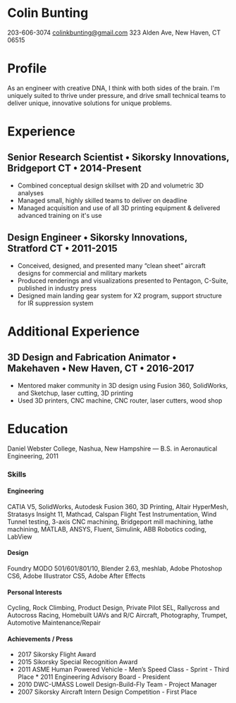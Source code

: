 # Colin Bunting

203-606-3074 [colinkbunting@gmail.com](mailto:colinkbunting@gmail.com) 323 Alden Ave, New Haven, CT 06515

# Profile

As an engineer with creative DNA, I think with both sides of the brain. I'm uniquely suited to thrive under pressure, and drive small technical teams to deliver unique, innovative solutions for unique problems.

# Experience

## Senior Research Scientist • Sikorsky Innovations, Bridgeport CT • 2014-Present

* Combined conceptual design skillset with 2D and volumetric 3D analyses
* Managed small, highly skilled teams to deliver on deadline
* Managed acquisition and use of all 3D printing equipment & delivered advanced training on it's use

## Design Engineer • Sikorsky Innovations, Stratford CT • 2011-2015

* Conceived, designed, and presented many “clean sheet” aircraft designs for commercial and military markets
* Produced renderings and visualizations presented to Pentagon, C-Suite, published in industry press
* Designed main landing gear system for X2 program, support structure for IR suppression system

# Additional Experience

## 3D Design and Fabrication Animator • Makehaven • New Haven, CT • 2016-2017

* Mentored maker community in 3D design using Fusion 360, SolidWorks, and Sketchup, laser cutting, 3D printing
* Used 3D printers, CNC machine, CNC router, laser cutters, wood shop

# Education

Daniel Webster College, Nashua, New Hampshire — B.S. in Aeronautical Engineering, 2011

### Skills

#### Engineering

CATIA V5, SolidWorks, Autodesk Fusion 360, 3D Printing, Altair HyperMesh, Stratasys Insight 11, Mathcad, Calspan Flight Test Instrumentation, Wind Tunnel testing, 3-axis CNC machining, Bridgeport mill machining, lathe machining, MATLAB, ANSYS, Fluent, Simulink, ABB Robotics coding, LabView

#### Design

Foundry MODO 501/601/801/10, Blender 2.63, meshlab, Adobe Photoshop CS6, Adobe Illustrator CS5, Adobe After Effects

#### Personal Interests

Cycling, Rock Climbing, Product Design, Private Pilot SEL, Rallycross and Autocross Racing, Homebuilt UAVs and R/C Aircraft, Photography, Trumpet, Automotive Maintenance/Repair

#### Achievements / Press

* 2017 Sikorsky Flight Award
* 2015 Sikorsky Special Recognition Award
* 2011 ASME Human Powered Vehicle - Men’s Speed Class - Sprint - Third Place * 2011 Engineering Advisory Board - President
* 2010 DWC-UMASS Lowell Design-Build-Fly Team - Project Manager
* 2007 Sikorsky Aircraft Intern Design Competition - First Place
